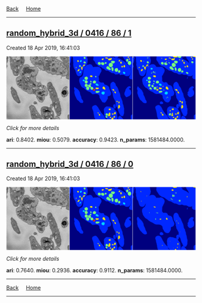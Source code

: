 
[Back](..)&nbsp;&nbsp;&nbsp;&nbsp;&nbsp;[Home](https://leapmanlab.github.io/snapshots)

---

<div class="summary"><a href="1"><h2>random_hybrid_3d / 0416 / 86 / 1</h2></a><p>Created 18 Apr 2019, 16:41:03
</p><a href="1"><img src="1/media/summary.png" align="center"></a><p>
<i>Click for more details</i>
</p></div>

**ari**: 0.8402. **miou**: 0.5079. **accuracy**: 0.9423. **n_params**: 1581484.0000. 

---

<div class="summary"><a href="0"><h2>random_hybrid_3d / 0416 / 86 / 0</h2></a><p>Created 18 Apr 2019, 16:41:03
</p><a href="0"><img src="0/media/summary.png" align="center"></a><p>
<i>Click for more details</i>
</p></div>

**ari**: 0.7640. **miou**: 0.2936. **accuracy**: 0.9112. **n_params**: 1581484.0000. 

---

[Back](..)&nbsp;&nbsp;&nbsp;&nbsp;&nbsp;[Home](https://leapmanlab.github.io/snapshots)

---